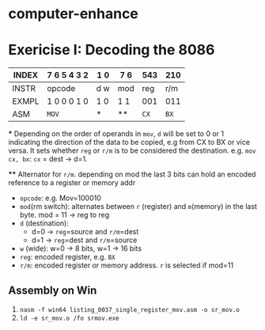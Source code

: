 # computer-enhance

# Exericise I: Decoding the 8086

INDEX    | 7 6 5 4 3 2  |  1 0  | 7 6   |  543   |  210  |
-------- |--------------|-------|-------|--------|-------|
INSTR    |   opcode     |  d w  | mod   |  reg   |  r/m  |
EXMPL    | 1 0 0 0 1 0  |  1 0  | 1 1   |  001   |  011  |
ASM      |     `MOV`    |   *   |  **   |  `CX`  |  `BX` |

**\*** Depending on the order of operands in `mov`, `d` will be set to 0 or 1 indicating the direction of the data to be copied, e.g from CX to BX or vice versa. It sets whether `reg` or `r/m` is to be considered the destination.
e.g. `mov cx, bx`:  `cx` = dest -> d=1.

**\*\*** Alternator for `r/m`. depending on mod the last 3 bits can hold an encoded reference to a register or memory addr

- `opcode`: e.g. Mov=100010
- `mod`(rm switch): alternates between `r` (register) and `m`(memory) in the last byte. 
mod = 11 -> reg to reg
- `d` (destination): 
    - d=0 -> `reg`=source and `r/m`=dest
    - d=1 -> `reg`=dest and `r/m`=source
- `w` (wide): w=0 -> 8 bits, w=1 -> 16 bits
- `reg`: encoded register, e.g. `BX`
- `r/m`: encoded register or memory address. `r` is selected if mod=11 

## Assembly on Win

1. `nasm -f win64 listing_0037_single_register_mov.asm -o sr_mov.o`
2. `ld -e sr_mov.o /fo srmov.exe`